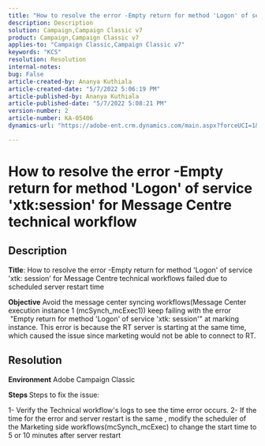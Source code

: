 ```yaml
---
title: "How to resolve the error -Empty return for method 'Logon' of service 'xtk:session' for Message Centre technical workflow"
description: Description
solution: Campaign,Campaign Classic v7
product: Campaign,Campaign Classic v7
applies-to: "Campaign Classic,Campaign Classic v7"
keywords: "KCS"
resolution: Resolution
internal-notes: 
bug: False
article-created-by: Ananya Kuthiala
article-created-date: "5/7/2022 5:06:19 PM"
article-published-by: Ananya Kuthiala
article-published-date: "5/7/2022 5:08:21 PM"
version-number: 2
article-number: KA-05406
dynamics-url: "https://adobe-ent.crm.dynamics.com/main.aspx?forceUCI=1&pagetype=entityrecord&etn=knowledgearticle&id=57a3cd00-28ce-ec11-a7b5-0022480a8e40"

---
```

# How to resolve the error -Empty return for method 'Logon' of service 'xtk:session' for Message Centre technical workflow

## Description


<b>Title</b>: How to resolve the error -Empty return for method 'Logon' of service 'xtk: session' for Message Centre technical workflows failed due to scheduled server restart time



<b>Objective</b>
 Avoid the message center syncing workflows(Message Center execution instance 1 (mcSynch_mcExec1)) keep failing with the error  "Empty return for method 'Logon' of service 'xtk: session'" at marking instance.
 This error is because the RT server is starting at the same time, which caused the issue since marketing would not be able to connect to RT.


## Resolution


<b>Environment</b>
 Adobe Campaign Classic

<b>Steps </b>
 Steps to fix the issue:

 1- Verify the Technical workflow's logs to see the time error occurs.
 2- If the time for the error and server restart is the same , modify the scheduler of the Marketing side workflows(mcSynch_mcExec) to change the start time to 5 or 10 minutes after server restart
